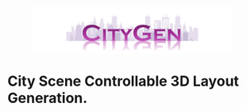 <p align="center" width="100%">
<a target="_blank"><img src="assets/logo.png" alt="logo" style="width: 80%; min-width: 200px; display: block; margin: auto;"></a>
</p>

# City Scene Controllable 3D Layout Generation.

